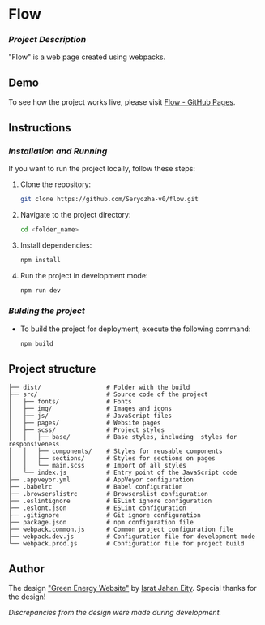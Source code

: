 # Flow

### *Project Description*

"Flow" is a web page created using webpacks.

## Demo

To see how the project works live, please visit [Flow - GitHub Pages](https://seryozha-v0.github.io/flow/).

## Instructions

### *Installation and Running*
If you want to run the project locally, follow these steps:

1. Clone the repository:

   ```bash
   git clone https://github.com/Seryozha-v0/flow.git

1. Navigate to the project directory:

   ```bash
   cd <folder_name>

1. Install dependencies:

   ```bash
   npm install

1. Run the project in development mode:

   ```bash
   npm run dev

### *Bulding the project*
* To build the project for deployment, execute the following command:
   ```bash
   npm build

## Project structure
 ```
 ├── dist/                  # Folder with the build
 ├── src/                   # Source code of the project
 │   ├── fonts/             # Fonts
 │   ├── img/               # Images and icons
 │   ├── js/                # JavaScript files
 │   ├── pages/             # Website pages
 │   ├── scss/              # Project styles
 │   │   ├── base/          # Base styles, including  styles for responsiveness
 │   │   ├── components/    # Styles for reusable components
 │   │   ├── sections/      # Styles for sections on pages
 │   │   └── main.scss      # Import of all styles
 │   └── index.js           # Entry point of the JavaScript code
 ├── .appveyor.yml          # AppVeyor configuration
 ├── .babelrc               # Babel configuration
 ├── .browserslistrc        # Browserslist configuration
 ├── .eslintignore          # ESLint ignore configuration
 ├── .eslont.json           # ESLint configuration
 ├── .gitignore             # Git ignore configuration
 ├── package.json           # npm configuration file
 ├── webpack.common.js      # Common project configuration file
 ├── webpack.dev.js         # Configuration file for development mode
 └── webpack.prod.js        # Configuration file for project build
 ```
## Author
The design ["Green Energy Website"](https://www.behance.net/gallery/194410185/Green-Energy-Website-Components-by-WordPress?tracking_source=search_projects%7Cgreen+website) by [Israt Jahan Eity](https://www.behance.net/isratjahaneity). Special thanks for the design!

*Discrepancies from the design were made during development.*